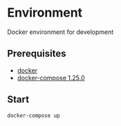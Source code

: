 # Environment
Docker environment for development
## Prerequisites
- [docker](https://docs.docker.com/engine/install/ubuntu/)
- [docker-compose 1.25.0](https://docs.docker.com/compose/install/)

## Start
```
docker-compose up
```
